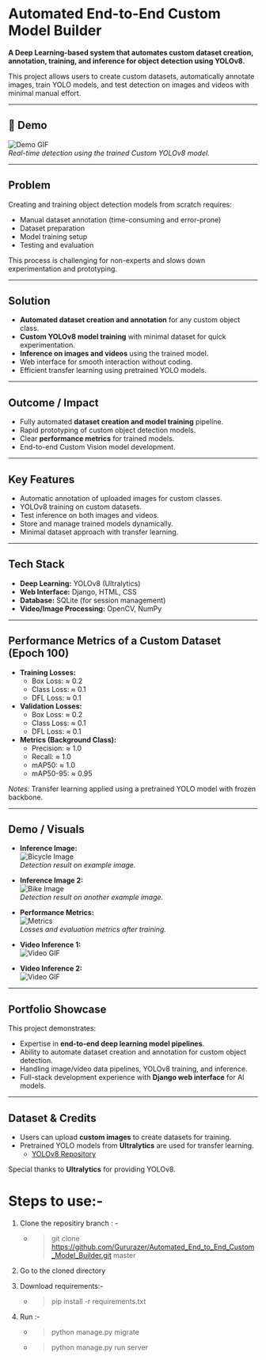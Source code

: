 # Automated End-to-End Custom Model Builder

**A Deep Learning-based system that automates custom dataset creation, annotation, training, and inference for object detection using YOLOv8.**

This project allows users to create custom datasets, automatically annotate images, train YOLO models, and test detection on images and videos with minimal manual effort.

---

## 🎥 Demo

![Demo GIF](visuals/demo.gif)  
*Real-time detection using the trained Custom YOLOv8 model.*

---

## Problem

Creating and training object detection models from scratch requires:

- Manual dataset annotation (time-consuming and error-prone)
- Dataset preparation
- Model training setup
- Testing and evaluation

This process is challenging for non-experts and slows down experimentation and prototyping.

---

## Solution

- **Automated dataset creation and annotation** for any custom object class.
- **Custom YOLOv8 model training** with minimal dataset for quick experimentation.
- **Inference on images and videos** using the trained model.
- Web interface for smooth interaction without coding.
- Efficient transfer learning using pretrained YOLO models.

---

## Outcome / Impact

- Fully automated **dataset creation and model training** pipeline.
- Rapid prototyping of custom object detection models.
- Clear **performance metrics** for trained models.
- End-to-end Custom Vision model development.

---

## Key Features

- Automatic annotation of uploaded images for custom classes.
- YOLOv8 training on custom datasets.
- Test inference on both images and videos.
- Store and manage trained models dynamically.
- Minimal dataset approach with transfer learning.

---

## Tech Stack

- **Deep Learning:** YOLOv8 (Ultralytics)  
- **Web Interface:** Django, HTML, CSS  
- **Database:** SQLite (for session management)  
- **Video/Image Processing:** OpenCV, NumPy  

---

## Performance Metrics of a Custom Dataset (Epoch 100)

- **Training Losses:**  
  - Box Loss: ≈ 0.2  
  - Class Loss: ≈ 0.1  
  - DFL Loss: ≈ 0.1  
- **Validation Losses:**  
  - Box Loss: ≈ 0.2  
  - Class Loss: ≈ 0.1  
  - DFL Loss: ≈ 0.1  
- **Metrics (Background Class):**  
  - Precision: ≈ 1.0  
  - Recall: ≈ 1.0  
  - mAP50: ≈ 1.0  
  - mAP50-95: ≈ 0.95  

*Notes:* Transfer learning applied using a pretrained YOLO model with frozen backbone.

---

## Demo / Visuals

- **Inference Image:**  
  ![Bicycle Image](visuals/Bicycle-image.jpg)  
  *Detection result on example image.*

- **Inference Image 2:**  
  ![Bike Image](visuals/bikeimage.jpeg)  
  *Detection result on another example image.*

- **Performance Metrics:**  
  ![Metrics](visuals/model_metricsresults.png)  
  *Losses and evaluation metrics after training.*

- **Video Inference 1:**  
  ![Video GIF](visuals/video_inference.gif)  

- **Video Inference 2:**  
  ![Video GIF](visuals/video_inference2.gif)  

---

## Portfolio Showcase

This project demonstrates:

- Expertise in **end-to-end deep learning model pipelines**.
- Ability to automate dataset creation and annotation for custom object detection.
- Handling image/video data pipelines, YOLOv8 training, and inference.
- Full-stack development experience with **Django web interface** for AI models.

---

## Dataset & Credits

- Users can upload **custom images** to create datasets for training.  
- Pretrained YOLO models from **Ultralytics** are used for transfer learning.  
  - [YOLOv8 Repository](https://github.com/ultralytics/ultralytics)  

Special thanks to **Ultralytics** for providing YOLOv8.



# Steps to use:-
1. Clone the repositiry branch : -
   - > git clone https://github.com/Gururazer/Automated_End_to_End_Custom_Model_Builder.git master

1. Go to the cloned directory

1. Download requirements:-
    - > pip install -r requirements.txt

1. Run :-
    - > python manage.py migrate
    - > python manage.py run server
